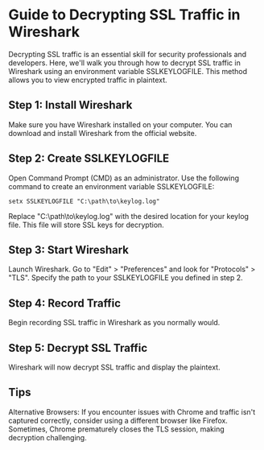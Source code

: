 # Guide to Decrypting SSL Traffic in Wireshark

Decrypting SSL traffic is an essential skill for security professionals and developers. Here, we'll walk you through how to decrypt SSL traffic in Wireshark using an environment variable SSLKEYLOGFILE. This method allows you to view encrypted traffic in plaintext. 

## Step 1: Install Wireshark

Make sure you have Wireshark installed on your computer. You can download and install Wireshark from the official website.

## Step 2: Create SSLKEYLOGFILE

Open Command Prompt (CMD) as an administrator. Use the following command to create an environment variable SSLKEYLOGFILE:

```
setx SSLKEYLOGFILE "C:\path\to\keylog.log"
```

Replace "C:\path\to\keylog.log" with the desired location for your keylog file. This file will store SSL keys for decryption.

## Step 3: Start Wireshark
Launch Wireshark. Go to "Edit" > "Preferences" and look for "Protocols" > "TLS". Specify the path to your SSLKEYLOGFILE you defined in step 2.

## Step 4: Record Traffic
Begin recording SSL traffic in Wireshark as you normally would.

## Step 5: Decrypt SSL Traffic
Wireshark will now decrypt SSL traffic and display the plaintext.

## Tips
Alternative Browsers: If you encounter issues with Chrome and traffic isn't captured correctly, consider using a different browser like Firefox. Sometimes, Chrome prematurely closes the TLS session, making decryption challenging.
